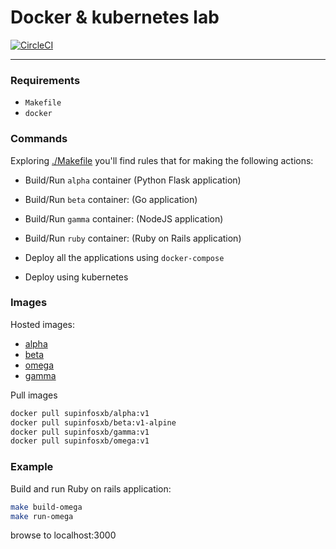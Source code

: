 # Docker & kubernetes lab


[![CircleCI](https://circleci.com/gh/A-Hilaly/lab-docker-k8s.svg?style=svg)](https://circleci.com/gh/A-Hilaly/lab-docker-k8s)

---

### Requirements
- `Makefile`
- `docker`

### Commands

Exploring [./Makefile](./Makefile) you'll find rules that for making the following actions:
- Build/Run `alpha` container (Python Flask application) 
- Build/Run `beta` container: (Go application)
- Build/Run `gamma` container: (NodeJS application)
- Build/Run `ruby` container: (Ruby on Rails application)

- Deploy all the applications using `docker-compose`
- Deploy using kubernetes


### Images

Hosted images:
- [alpha](https://cloud.docker.com/repository/docker/supinfosxb/alpha)
- [beta](https://cloud.docker.com/repository/docker/supinfosxb/beta)
- [omega](https://cloud.docker.com/repository/docker/supinfosxb/omega)
- [gamma](https://cloud.docker.com/repository/docker/supinfosxb/gamma)

Pull images
```bash
docker pull supinfosxb/alpha:v1
docker pull supinfosxb/beta:v1-alpine
docker pull supinfosxb/gamma:v1
docker pull supinfosxb/omega:v1
```

### Example

Build and run Ruby on rails application:

```bash
make build-omega
make run-omega
```

browse to localhost:3000
